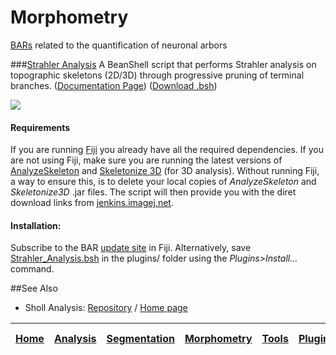 # Morphometry

[BARs][Home] related to the quantification of neuronal arbors


###[Strahler Analysis](./Strahler_Analysis.bsh)
   A BeanShell script that performs Strahler analysis on topographic skeletons (2D/3D)
   through progressive pruning of terminal branches.
   ([Documentation Page][SA page])
   ([Download .bsh](./Strahler_Analysis.bsh?raw=true))

   [![][SA image]][SA page]

#### Requirements
   If you are running [Fiji](http://fiji.sc/) you already have all the required
   dependencies. If you are not using Fiji, make sure you are running the latest versions of
   [AnalyzeSkeleton](http://fiji.sc/AnalyzeSkeleton) and [Skeletonize 3D](http://fiji.sc/Skeletonize3D)
   (for 3D analysis).
   Without running Fiji, a way to ensure this, is to delete your local copies of _AnalyzeSkeleton_
   and _Skeletonize3D_ .jar files. The script will then provide you with the diret download links
   from [jenkins.imagej.net][jenkins plugins].


#### Installation:
   Subscribe to the BAR [update site](http://fiji.sc/BAR#Installation) in Fiji. Alternatively, save [Strahler_Analysis.bsh](./Strahler_Analysis.bsh?raw=true) in the plugins/ folder
   using the _Plugins>Install..._ command.


##See Also

* Sholl Analysis: [Repository](https://github.com/tferr/ASA#sholl-analysis) /
  [Home page](http://fiji.sc/Sholl_Analysis)


[SA page]: http://fiji.sc/Strahler_Analysis
[SA image]: http://fiji.sc/images/9/97/Strahler_RootProtection.png
[jenkins plugins]: http://jenkins.imagej.net/job/Stable-Fiji/ws/Fiji.app/plugins/




| [Home] | [Analysis] | [Segmentation] | [Morphometry] | [Tools] | [Plugins] | [Fiji documentation] |
|:------:|:----------:|:--------------:|:-------------:|:-------:|:---------:|:--------------------:|

[Home]: https://github.com/tferr/Scripts#ij-bar
[Analysis]: https://github.com/tferr/Scripts/tree/master/Data_Analysis#analysis
[Annotation]: https://github.com/tferr/Scripts/tree/master/Annotation#annotation
[Segmentation]: https://github.com/tferr/Scripts/tree/master/Segmentation#segmentation
[Morphometry]: https://github.com/tferr/Scripts/tree/master/Morphometry#morphometry
[Tools]: https://github.com/tferr/Scripts/tree/master/Tools#tools-and-toolsets
[Plugins]: https://github.com/tferr/Scripts/tree/master/BAR#bar-plugins
[Fiji documentation]: http://fiji.sc/BAR
